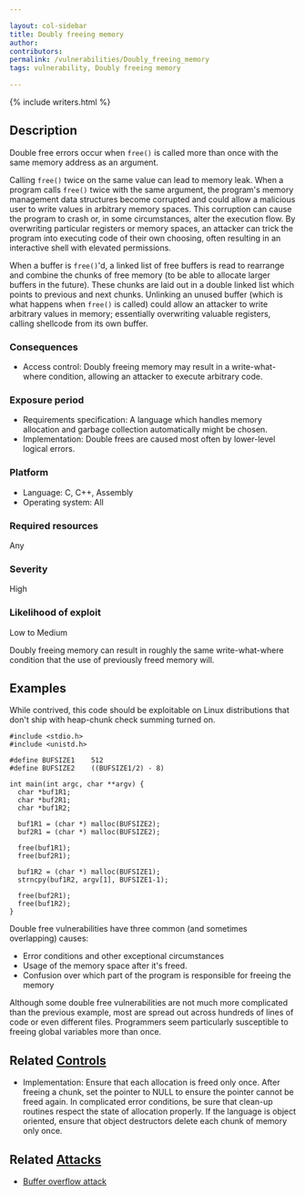 ```yaml
---

layout: col-sidebar
title: Doubly freeing memory
author: 
contributors: 
permalink: /vulnerabilities/Doubly_freeing_memory
tags: vulnerability, Doubly freeing memory

---
```


{% include writers.html %}

## Description

Double free errors occur when `free()` is called more than once with the same memory address as an argument.

Calling `free()` twice on the same value can lead to memory leak. When a program calls `free()` twice with the same argument, the program's memory management data structures become corrupted and could allow a malicious user to write values in arbitrary memory spaces. This corruption can cause the program to crash or, in some circumstances, alter the execution flow. By overwriting particular registers or memory spaces, an attacker can trick the program into executing code of their own choosing, often resulting in an interactive shell with elevated permissions.

When a buffer is `free()`'d, a linked list of free buffers is read to rearrange and combine the chunks of free memory (to be able to allocate larger buffers in the future). These chunks are laid out in a double linked list which points to previous and next chunks. Unlinking an unused buffer (which is what happens when `free()` is called) could allow an attacker to write arbitrary values in memory; essentially overwriting valuable registers, calling shellcode from its own buffer.

### Consequences

- Access control: Doubly freeing memory may result in a write-what-where condition, allowing an attacker to execute arbitrary code.

### Exposure period

- Requirements specification: A language which handles memory allocation and garbage collection automatically might be chosen.
- Implementation: Double frees are caused most often by lower-level logical errors.

### Platform

- Language: C, C++, Assembly
- Operating system: All

### Required resources

Any

### Severity

High

### Likelihood of exploit

Low to Medium

Doubly freeing memory can result in roughly the same write-what-where condition that the use of previously freed memory will.

## Examples

While contrived, this code should be exploitable on Linux distributions that don't ship with heap-chunk check summing turned on.

```
#include <stdio.h>
#include <unistd.h>

#define BUFSIZE1    512
#define BUFSIZE2    ((BUFSIZE1/2) - 8)

int main(int argc, char **argv) {
  char *buf1R1;
  char *buf2R1;
  char *buf1R2;

  buf1R1 = (char *) malloc(BUFSIZE2);
  buf2R1 = (char *) malloc(BUFSIZE2);

  free(buf1R1);
  free(buf2R1);

  buf1R2 = (char *) malloc(BUFSIZE1);
  strncpy(buf1R2, argv[1], BUFSIZE1-1);

  free(buf2R1);
  free(buf1R2);
}
``` 

Double free vulnerabilities have three common (and sometimes overlapping) causes:

- Error conditions and other exceptional circumstances
- Usage of the memory space after it's freed.
- Confusion over which part of the program is responsible for freeing the memory

Although some double free vulnerabilities are not much more complicated than the previous example, most are spread out across hundreds of lines of code or even different files. Programmers seem particularly susceptible to freeing global variables more than once.

## Related [Controls](../controls/)

- Implementation: Ensure that each allocation is freed only once. After freeing a chunk, set the pointer to NULL to ensure the pointer cannot be freed again. In complicated error conditions, be sure that clean-up routines respect the state of allocation properly. If the language is object oriented, ensure that object destructors delete each chunk of memory only once.

## Related [Attacks](../attacks/)

- [Buffer overflow attack](../attacks/Buffer_overflow_attack)
